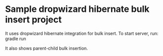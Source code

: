# Sample dropwizard hibernate bulk insert project
It uses dropwizard hibernate integration for bulk insert.
To start server, run: gradle run

It also shows parent-child bulk insertion.
